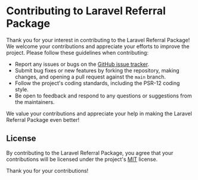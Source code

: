 # Contributing to Laravel Referral Package

Thank you for your interest in contributing to the Laravel Referral Package! We welcome your contributions and appreciate your efforts to improve the project. Please follow these guidelines when contributing:

- Report any issues or bugs on the [GitHub issue tracker](https://github.com/olakunlevpn/laravel-referral/issues).
- Submit bug fixes or new features by forking the repository, making changes, and opening a pull request against the `main` branch.
- Follow the project's coding standards, including the PSR-12 coding style.
- Be open to feedback and respond to any questions or suggestions from the maintainers.

We value your contributions and appreciate your help in making the Laravel Referral Package even better!

## License

By contributing to the Laravel Referral Package, you agree that your contributions will be licensed under the project's [MIT](LICENSE) license.

Thank you for your contributions!
